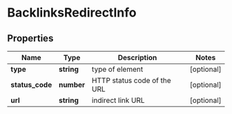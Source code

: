 # BacklinksRedirectInfo

## Properties

| Name | Type | Description | Notes |
|------------ | ------------- | ------------- | -------------|
**type** | **string** | type of element |[optional]|
**status_code** | **number** | HTTP status code of the URL |[optional]|
**url** | **string** | indirect link URL |[optional]|